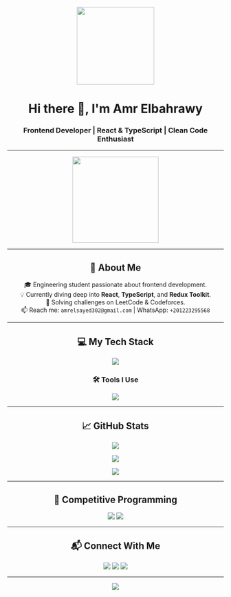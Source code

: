 <p align="center">
  <img src="https://chat.openai.com/c/file-000000008b80620ab7cc3d664adce027" width="180" />
</p>

<h1 align="center">Hi there 👋, I'm Amr Elbahrawy</h1>
<h3 align="center">Frontend Developer | React & TypeScript | Clean Code Enthusiast</h3>

---

<p align="center">
  <img src="https://media.giphy.com/media/qgQUggAC3Pfv687qPC/giphy.gif" width="200" />
</p>

---

<h2 align="center">🧠 About Me</h2>

<p align="center">
  🎓 Engineering student passionate about frontend development.<br>
  💡 Currently diving deep into <strong>React</strong>, <strong>TypeScript</strong>, and <strong>Redux Toolkit</strong>.<br>
  🧩 Solving challenges on LeetCode & Codeforces.<br>
  📫 Reach me: <code>amrelsayed302@gmail.com</code> | WhatsApp: <code>+201223295568</code>
</p>

---

<h2 align="center">💻 My Tech Stack</h2>

<p align="center">
  <img src="https://skillicons.dev/icons?i=html,css,js,ts,react,nextjs,redux,tailwind,sass,bootstrap" />
</p>

<h3 align="center">🛠 Tools I Use</h3>

<p align="center">
  <img src="https://skillicons.dev/icons?i=git,github,vscode,postman,figma" />
</p>

---

<h2 align="center">📈 GitHub Stats</h2>

<p align="center">
  <img src="https://github-readme-stats.vercel.app/api?username=amrelbahrawy&show_icons=true&theme=radical" />
</p>

<p align="center">
  <img src="https://github-readme-streak-stats.herokuapp.com/?user=amrelbahrawy&theme=radical" />
</p>

<p align="center">
  <img src="https://github-profile-trophy.vercel.app/?username=amr-elbhrawy&theme=gruvbox&margin-w=5&no-frame=true" />
</p>

---

<h2 align="center">🧩 Competitive Programming</h2>

<p align="center">
  <a href="https://leetcode.com/"><img src="https://img.shields.io/badge/LeetCode-FFA116?style=flat&logo=leetcode&logoColor=black"/></a>
  <a href="https://codeforces.com/"><img src="https://img.shields.io/badge/Codeforces-1f8acb?style=flat"/></a>
</p>

---

<h2 align="center">📬 Connect With Me</h2>

<p align="center">
  <a href="mailto:amrelsayed302@gmail.com"><img src="https://img.shields.io/badge/Gmail-D14836?style=for-the-badge&logo=gmail&logoColor=white"/></a>
  <a href="https://wa.me/201223295568"><img src="https://img.shields.io/badge/WhatsApp-25D366?style=for-the-badge&logo=whatsapp&logoColor=white"/></a>
  <a href="https://www.linkedin.com/in/amr-elbahrawy"><img src="https://img.shields.io/badge/LinkedIn-0A66C2?style=for-the-badge&logo=linkedin&logoColor=white"/></a>
</p>

---

<p align="center">
  <img src="https://readme-typing-svg.herokuapp.com?font=Fira+Code&size=22&duration=3000&pause=1000&color=F700FF&center=true&vCenter=true&width=460&lines=Building+UIs+with+React+%26+TS;Learning+by+Doing;Writing+Clean+Code+Everyday" />
</p>
